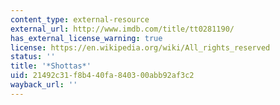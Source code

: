 ```yaml
---
content_type: external-resource
external_url: http://www.imdb.com/title/tt0281190/
has_external_license_warning: true
license: https://en.wikipedia.org/wiki/All_rights_reserved
status: ''
title: '*Shottas*'
uid: 21492c31-f8b4-40fa-8403-00abb92af3c2
wayback_url: ''
---
```

